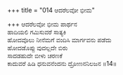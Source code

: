 +++
title = "014 ಆದರೆಲವೋ ಭೀಮ"

+++
ಆದರೆಲವೋ ಭೀಮ ಪಾರ್ಥನ  
ಹಾದಿಯಲಿ ಗಮಿಸುವರೆ ಸಾತ್ಯಕಿ  
ಹೋದವೊಲು ನೀನೆಮಗೆ ವಂದಿಸಿ ಮಾರ್ಗವನು ಪಡೆದು  
ಹೋದಡೊಪ್ಪು ವುದಲ್ಲದೇ ಬಿರು  
ಸಾದಡಹುದೇ ಬೀಳು ಚರಣಕೆ  
ಕಾದುವರೆ ಹಿಡಿ ಧನುವನೆಂದನು ದ್ರೋಣನನಿಲಜನ    ॥14॥